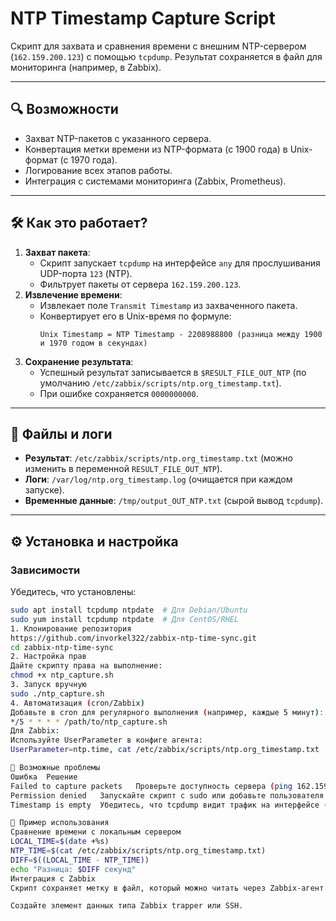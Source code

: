 # NTP Timestamp Capture Script  

Скрипт для захвата и сравнения времени с внешним NTP-сервером (`162.159.200.123`) с помощью `tcpdump`. Результат сохраняется в файл для мониторинга (например, в Zabbix).  

---

## **🔍 Возможности**  
- Захват NTP-пакетов с указанного сервера.  
- Конвертация метки времени из NTP-формата (с 1900 года) в Unix-формат (с 1970 года).  
- Логирование всех этапов работы.  
- Интеграция с системами мониторинга (Zabbix, Prometheus).  

---

## **🛠️ Как это работает?**  
1. **Захват пакета**:  
   - Скрипт запускает `tcpdump` на интерфейсе `any` для прослушивания UDP-порта `123` (NTP).  
   - Фильтрует пакеты от сервера `162.159.200.123`.  
2. **Извлечение времени**:  
   - Извлекает поле `Transmit Timestamp` из захваченного пакета.  
   - Конвертирует его в Unix-время по формуле:  
     ```plaintext
     Unix Timestamp = NTP Timestamp - 2208988800 (разница между 1900 и 1970 годом в секундах)
     ```  
3. **Сохранение результата**:  
   - Успешный результат записывается в `$RESULT_FILE_OUT_NTP` (по умолчанию `/etc/zabbix/scripts/ntp.org_timestamp.txt`).  
   - При ошибке сохраняется `0000000000`.  

---

## **📂 Файлы и логи**  
- **Результат**: `/etc/zabbix/scripts/ntp.org_timestamp.txt` (можно изменить в переменной `RESULT_FILE_OUT_NTP`).  
- **Логи**: `/var/log/ntp.org_timestamp.log` (очищается при каждом запуске).  
- **Временные данные**: `/tmp/output_OUT_NTP.txt` (сырой вывод `tcpdump`).  

---

## **⚙️ Установка и настройка**  
### **Зависимости**  
Убедитесь, что установлены:  
```bash
sudo apt install tcpdump ntpdate  # Для Debian/Ubuntu
sudo yum install tcpdump ntpdate  # Для CentOS/RHEL
1. Клонирование репозитория
https://github.com/invorkel322/zabbix-ntp-time-sync.git
cd zabbix-ntp-time-sync
2. Настройка прав
Дайте скрипту права на выполнение:
chmod +x ntp_capture.sh
3. Запуск вручную
sudo ./ntp_capture.sh
4. Автоматизация (cron/Zabbix)
Добавьте в cron для регулярного выполнения (например, каждые 5 минут):
*/5 * * * * /path/to/ntp_capture.sh
Для Zabbix:
Используйте UserParameter в конфиге агента:
UserParameter=ntp.time, cat /etc/zabbix/scripts/ntp.org_timestamp.txt

🚨 Возможные проблемы
Ошибка	Решение
Failed to capture packets	Проверьте доступность сервера (ping 162.159.200.123) и правила фаервола.
Permission denied	Запускайте скрипт с sudo или добавьте пользователя в группу tcpdump.
Timestamp is empty	Убедитесь, что tcpdump видит трафик на интерфейсе (попробуйте указать конкретный интерфейс вместо any).

📌 Пример использования
Сравнение времени с локальным сервером
LOCAL_TIME=$(date +%s)
NTP_TIME=$(cat /etc/zabbix/scripts/ntp.org_timestamp.txt)
DIFF=$((LOCAL_TIME - NTP_TIME))
echo "Разница: $DIFF секунд"
Интеграция с Zabbix
Скрипт сохраняет метку в файл, который можно читать через Zabbix-агент.

Создайте элемент данных типа Zabbix trapper или SSH.
